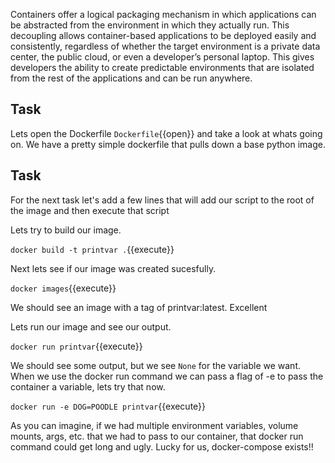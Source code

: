 Containers offer a logical packaging mechanism in which applications can be abstracted from the environment in which they actually run. This decoupling allows container-based applications to be deployed easily and consistently, regardless of whether the target environment is a private data center, the public cloud, or even a developer’s personal laptop. This gives developers the ability to create predictable environments that are isolated from the rest of the applications and can be run anywhere.

## Task
Lets open the Dockerfile `Dockerfile`{{open}} and take a look at whats going on. We have a pretty simple dockerfile that pulls down a base python image. 

## Task
For the next task let's add a few lines that will add our script to the root of the image and then execute that script

Lets try to build our image.

`docker build -t printvar .`{{execute}}

Next lets see if our image was created sucesfully.

`docker images`{{execute}}

We should see an image with a tag of printvar:latest. Excellent

Lets run our image and see our output.

`docker run printvar`{{execute}}

We should see some output, but we see `None` for the variable we want. When we use the docker run command we can pass a flag of -e to pass the container a variable, lets try that now. 

`docker run -e DOG=POODLE printvar`{{execute}}

As you can imagine, if we had multiple environment variables, volume mounts, args, etc. that we had to pass to our container, that docker run command could get long and ugly. Lucky for us, docker-compose exists!!